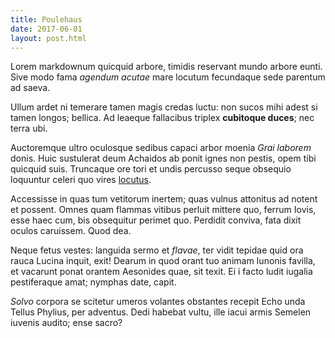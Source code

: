 ```yaml
---
title: Poulehaus
date: 2017-06-01
layout: post.html
---
```

Lorem markdownum quicquid arbore, timidis reservant mundo arbore eunti. Sive modo fama *agendum acutae* mare locutum fecundaque sede parentum ad saeva.

Ullum ardet ni temerare tamen magis credas luctu: non sucos mihi adest si tamen longos; bellica. Ad leaeque fallacibus triplex **cubitoque duces**; nec terra ubi.

Auctoremque ultro oculosque sedibus capaci arbor moenia *Grai laborem* donis. Huic sustulerat deum Achaidos ab ponit ignes non pestis, opem tibi quicquid suis. Truncaque ore tori et undis percusso seque obsequio loquuntur celeri quo vires [locutus](http://caesaris.org/futuri).

Accessisse in quas tum vetitorum inertem; quas vulnus attonitus ad notent et possent. Omnes quam flammas vitibus perluit mittere quo, ferrum Iovis, esse haec cum, bis obsequitur perimet quo. Perdidit conviva, fata dixit oculos caruissem. Quod dea.

Neque fetus vestes: languida sermo et *flavae*, ter vidit tepidae quid ora rauca Lucina inquit, exit! Dearum in quod orant tuo animam Iunonis favilla, et vacarunt ponat orantem Aesonides quae, sit texit. Ei i facto ludit iugalia pestiferaque amat; nymphas date, capit.

*Solvo* corpora se scitetur umeros volantes obstantes recepit Echo unda Tellus Phylius, per adventus. Dedi habebat vultu, ille iacui armis Semelen iuvenis audito; ense sacro?
